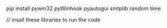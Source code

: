 pip install pywin32 pyWinhook pyautogui smtplib random time 

// insall these libraries to run the code
